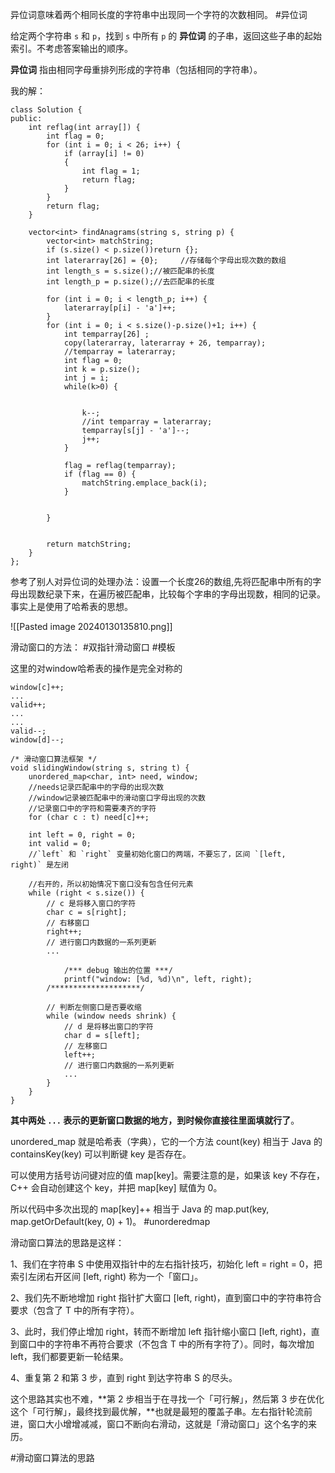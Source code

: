 
异位词意味着两个相同长度的字符串中出现同一个字符的次数相同。
#异位词

给定两个字符串 `s` 和 `p`，找到 `s` 中所有 `p` 的 **异位词** 的子串，返回这些子串的起始索引。不考虑答案输出的顺序。

**异位词** 指由相同字母重排列形成的字符串（包括相同的字符串）。


我的解：
```
class Solution {
public:
    int reflag(int array[]) {
        int flag = 0;
        for (int i = 0; i < 26; i++) {
            if (array[i] != 0)
            {
                int flag = 1;
                return flag;
            }
        }
        return flag;
    }

    vector<int> findAnagrams(string s, string p) {
        vector<int> matchString;
        if (s.size() < p.size())return {};
        int laterarray[26] = {0};     //存储每个字母出现次数的数组
        int length_s = s.size();//被匹配串的长度
        int length_p = p.size();//去匹配串的长度

        for (int i = 0; i < length_p; i++) {
            laterarray[p[i] - 'a']++;
        }
        for (int i = 0; i < s.size()-p.size()+1; i++) {
            int temparray[26] ;
            copy(laterarray, laterarray + 26, temparray);
            //temparray = laterarray;
            int flag = 0;
            int k = p.size();
            int j = i;
            while(k>0) {
                
                
                k--;
                //int temparray = laterarray;
                temparray[s[j] - 'a']--;
                j++;
            }

            flag = reflag(temparray);
            if (flag == 0) {
                matchString.emplace_back(i);
            }


        }


        return matchString;
    }
};
```

参考了别人对异位词的处理办法：设置一个长度26的数组,先将匹配串中所有的字母出现数纪录下来，在遍历被匹配串，比较每个字串的字母出现数，相同的记录。事实上是使用了哈希表的思想。


![[Pasted image 20240130135810.png]]

滑动窗口的方法：
#双指针滑动窗口 #模板

这里的对window哈希表的操作是完全对称的
```
window[c]++;
...
valid++;
...
...
valid--;
window[d]--;
```

```
/* 滑动窗口算法框架 */
void slidingWindow(string s, string t) {
    unordered_map<char, int> need, window;
    //needs记录匹配串中的字母的出现次数
    //window记录被匹配串中的滑动窗口字母出现的次数
    //记录窗口中的字符和需要凑齐的字符
    for (char c : t) need[c]++;

    int left = 0, right = 0;
    int valid = 0;
	//`left` 和 `right` 变量初始化窗口的两端，不要忘了，区间 `[left, right)` 是左闭
	
	//右开的，所以初始情况下窗口没有包含任何元素
    while (right < s.size()) {
        // c 是将移入窗口的字符
        char c = s[right];
        // 右移窗口
        right++;
        // 进行窗口内数据的一系列更新
        ...

            /*** debug 输出的位置 ***/
            printf("window: [%d, %d)\n", left, right);
        /********************/

        // 判断左侧窗口是否要收缩
        while (window needs shrink) {
            // d 是将移出窗口的字符
            char d = s[left];
            // 左移窗口
            left++;
            // 进行窗口内数据的一系列更新
            ...
        }
    }
}
```

**其中两处 `...` 表示的更新窗口数据的地方，到时候你直接往里面填就行了**。


unordered_map 就是哈希表（字典），它的一个方法 count(key) 相当于 Java 的 containsKey(key) 可以判断键 key 是否存在。

可以使用方括号访问键对应的值 map[key]。需要注意的是，如果该 key 不存在，C++ 会自动创建这个 key，并把 map[key] 赋值为 0。

所以代码中多次出现的 map[key]++ 相当于 Java 的 map.put(key, map.getOrDefault(key, 0) + 1)。
#unorderedmap



滑动窗口算法的思路是这样：

1、我们在字符串 S 中使用双指针中的左右指针技巧，初始化 left = right = 0，把索引左闭右开区间 [left, right) 称为一个「窗口」。

2、我们先不断地增加 right 指针扩大窗口 [left, right)，直到窗口中的字符串符合要求（包含了 T 中的所有字符）。

3、此时，我们停止增加 right，转而不断增加 left 指针缩小窗口 [left, right)，直到窗口中的字符串不再符合要求（不包含 T 中的所有字符了）。同时，每次增加 left，我们都要更新一轮结果。

4、重复第 2 和第 3 步，直到 right 到达字符串 S 的尽头。

这个思路其实也不难，**第 2 步相当于在寻找一个「可行解」，然后第 3 步在优化这个「可行解」，最终找到最优解，**也就是最短的覆盖子串。左右指针轮流前进，窗口大小增增减减，窗口不断向右滑动，这就是「滑动窗口」这个名字的来历。

#滑动窗口算法的思路